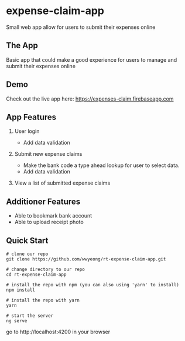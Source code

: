 # expense-claim-app
Small web app allow for users to submit their expenses online

## The App
Basic app that could make a good experience for users to manage and submit their expenses online

## Demo
Check out the live app here: https://expenses-claim.firebaseapp.com

## App Features
1. User login
    * Add data validation

2. Submit new expense claims
    * Make the bank code a type ahead lookup for user to select data.
    * Add data validation

3. View a list of submitted expense claims
    

## Additioner Features
- Able to bookmark bank account
- Able to upload receipt photo

## Quick Start

```
# clone our repo
git clone https://github.com/wwyeong/rt-expense-claim-app.git

# change directory to our repo
cd rt-expense-claim-app

# install the repo with npm (you can also using 'yarn' to install)
npm install

# install the repo with yarn
yarn

# start the server
ng serve
```
go to http://localhost:4200 in your browser